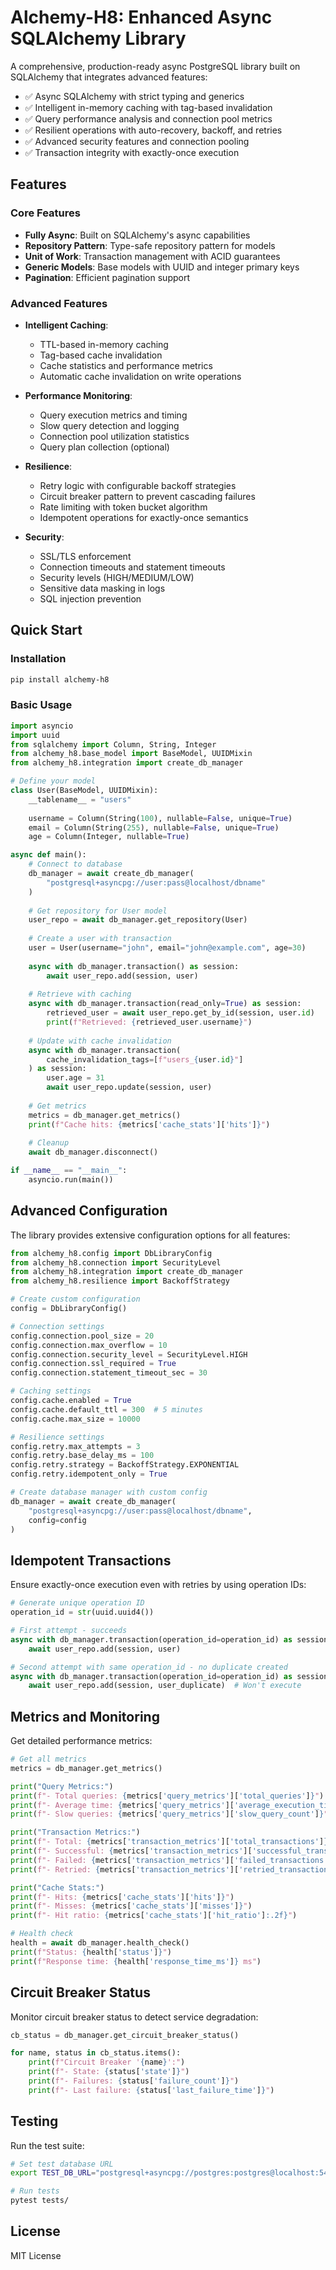 # Alchemy-H8: Enhanced Async SQLAlchemy Library

A comprehensive, production-ready async PostgreSQL library built on SQLAlchemy that integrates advanced features:

- ✅ Async SQLAlchemy with strict typing and generics
- ✅ Intelligent in-memory caching with tag-based invalidation
- ✅ Query performance analysis and connection pool metrics
- ✅ Resilient operations with auto-recovery, backoff, and retries
- ✅ Advanced security features and connection pooling
- ✅ Transaction integrity with exactly-once execution

## Features

### Core Features

- **Fully Async**: Built on SQLAlchemy's async capabilities
- **Repository Pattern**: Type-safe repository pattern for models
- **Unit of Work**: Transaction management with ACID guarantees
- **Generic Models**: Base models with UUID and integer primary keys
- **Pagination**: Efficient pagination support

### Advanced Features

- **Intelligent Caching**:
  - TTL-based in-memory caching
  - Tag-based cache invalidation
  - Cache statistics and performance metrics
  - Automatic cache invalidation on write operations

- **Performance Monitoring**:
  - Query execution metrics and timing
  - Slow query detection and logging
  - Connection pool utilization statistics
  - Query plan collection (optional)

- **Resilience**:
  - Retry logic with configurable backoff strategies
  - Circuit breaker pattern to prevent cascading failures
  - Rate limiting with token bucket algorithm
  - Idempotent operations for exactly-once semantics

- **Security**:
  - SSL/TLS enforcement
  - Connection timeouts and statement timeouts
  - Security levels (HIGH/MEDIUM/LOW)
  - Sensitive data masking in logs
  - SQL injection prevention

## Quick Start

### Installation

```bash
pip install alchemy-h8
```

### Basic Usage

```python
import asyncio
import uuid
from sqlalchemy import Column, String, Integer
from alchemy_h8.base_model import BaseModel, UUIDMixin
from alchemy_h8.integration import create_db_manager

# Define your model
class User(BaseModel, UUIDMixin):
    __tablename__ = "users"
    
    username = Column(String(100), nullable=False, unique=True)
    email = Column(String(255), nullable=False, unique=True)
    age = Column(Integer, nullable=True)

async def main():
    # Connect to database
    db_manager = await create_db_manager(
        "postgresql+asyncpg://user:pass@localhost/dbname"
    )
    
    # Get repository for User model
    user_repo = await db_manager.get_repository(User)
    
    # Create a user with transaction
    user = User(username="john", email="john@example.com", age=30)
    
    async with db_manager.transaction() as session:
        await user_repo.add(session, user)
    
    # Retrieve with caching
    async with db_manager.transaction(read_only=True) as session:
        retrieved_user = await user_repo.get_by_id(session, user.id)
        print(f"Retrieved: {retrieved_user.username}")
    
    # Update with cache invalidation
    async with db_manager.transaction(
        cache_invalidation_tags=[f"users_{user.id}"]
    ) as session:
        user.age = 31
        await user_repo.update(session, user)
    
    # Get metrics
    metrics = db_manager.get_metrics()
    print(f"Cache hits: {metrics['cache_stats']['hits']}")
    
    # Cleanup
    await db_manager.disconnect()

if __name__ == "__main__":
    asyncio.run(main())
```

## Advanced Configuration

The library provides extensive configuration options for all features:

```python
from alchemy_h8.config import DbLibraryConfig
from alchemy_h8.connection import SecurityLevel
from alchemy_h8.integration import create_db_manager
from alchemy_h8.resilience import BackoffStrategy

# Create custom configuration
config = DbLibraryConfig()

# Connection settings
config.connection.pool_size = 20
config.connection.max_overflow = 10
config.connection.security_level = SecurityLevel.HIGH
config.connection.ssl_required = True
config.connection.statement_timeout_sec = 30

# Caching settings
config.cache.enabled = True
config.cache.default_ttl = 300  # 5 minutes
config.cache.max_size = 10000

# Resilience settings
config.retry.max_attempts = 3
config.retry.base_delay_ms = 100
config.retry.strategy = BackoffStrategy.EXPONENTIAL
config.retry.idempotent_only = True

# Create database manager with custom config
db_manager = await create_db_manager(
    "postgresql+asyncpg://user:pass@localhost/dbname",
    config=config
)
```

## Idempotent Transactions

Ensure exactly-once execution even with retries by using operation IDs:

```python
# Generate unique operation ID
operation_id = str(uuid.uuid4())

# First attempt - succeeds
async with db_manager.transaction(operation_id=operation_id) as session:
    await user_repo.add(session, user)

# Second attempt with same operation_id - no duplicate created
async with db_manager.transaction(operation_id=operation_id) as session:
    await user_repo.add(session, user_duplicate)  # Won't execute
```

## Metrics and Monitoring

Get detailed performance metrics:

```python
# Get all metrics
metrics = db_manager.get_metrics()

print("Query Metrics:")
print(f"- Total queries: {metrics['query_metrics']['total_queries']}")
print(f"- Average time: {metrics['query_metrics']['average_execution_time_ms']} ms")
print(f"- Slow queries: {metrics['query_metrics']['slow_query_count']}")

print("Transaction Metrics:")
print(f"- Total: {metrics['transaction_metrics']['total_transactions']}")
print(f"- Successful: {metrics['transaction_metrics']['successful_transactions']}")
print(f"- Failed: {metrics['transaction_metrics']['failed_transactions']}")
print(f"- Retried: {metrics['transaction_metrics']['retried_transactions']}")

print("Cache Stats:")
print(f"- Hits: {metrics['cache_stats']['hits']}")
print(f"- Misses: {metrics['cache_stats']['misses']}")
print(f"- Hit ratio: {metrics['cache_stats']['hit_ratio']:.2f}")

# Health check
health = await db_manager.health_check()
print(f"Status: {health['status']}")
print(f"Response time: {health['response_time_ms']} ms")
```

## Circuit Breaker Status

Monitor circuit breaker status to detect service degradation:

```python
cb_status = db_manager.get_circuit_breaker_status()

for name, status in cb_status.items():
    print(f"Circuit Breaker '{name}':")
    print(f"- State: {status['state']}")
    print(f"- Failures: {status['failure_count']}")
    print(f"- Last failure: {status['last_failure_time']}")
```

## Testing

Run the test suite:

```bash
# Set test database URL
export TEST_DB_URL="postgresql+asyncpg://postgres:postgres@localhost:5432/test_alchemy_h8"

# Run tests
pytest tests/
```

## License

MIT License
